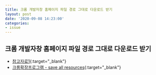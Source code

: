 ```yaml
---
title: 크롬 개발자창 홈페이지 파일 경로 그대로 다운로드 받기
layout: post
date: '2020-09-08 14:23:00'
categories:
- issue
---
```


## 크롬 개발자창 홈페이지 파일 경로 그대로 다운로드 받기

* [참고자료1](https://usefulinfos.tistory.com/397){:target="_blank"}
* [크롬확장프로그램 - save all resources](https://chrome.google.com/webstore/detail/save-all-resources/abpdnfjocnmdomablahdcfnoggeeiedb){:target="_blank"}


